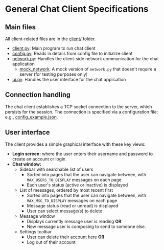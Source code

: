 # General Chat Client Specifications

## Main files

All client-related files are in the [client/](../client/) folder.

- [client.py](../client/client.py): Main program to run chat client
- [config.py](../client/config.py): Reads in details from config file to initialize client
- [network.py](../client/network.py): Handles the client-side network communication for the chat application
  - [mock_network](../client/mock_network.py): A mock version of `network.py` that doesn't require a server (for testing purposes only)
- [ui.py](../client/ui.py): Handles the user interface for the chat application

## Connection handling

The chat client establishes a TCP socket connection to the server, which persists for the session.
The connection is specified via a configuration file: e.g., [config_example.json](../config_example.json).

## User interface

The client provides a simple graphical interface with these key views:

- **Login screen:** where the user enters their username and password to create an account or login.
- **Chat window:**
  - Sidebar with searchable list of users
    - Sorted into pages that the user can navigate between, with `MAX_USERS_TO_DISPLAY` messages on each page
    - Each user's status (active or inactive) is displayed
  - List of messages, ordered by most recent first
    - Sorted into pages that the user can navigate between, with `MAX_MSG_TO_DISPLAY` messages on each page
    - Message status (read or unread) is displayed
    - User can select message(s) to delete
  - Message window
    - Displays currently message user is reading **OR**
    - New message user is composing to send to someone else.
  - Settings toolbar
    - User can delete their account here **OR**
    - Log out of their account
